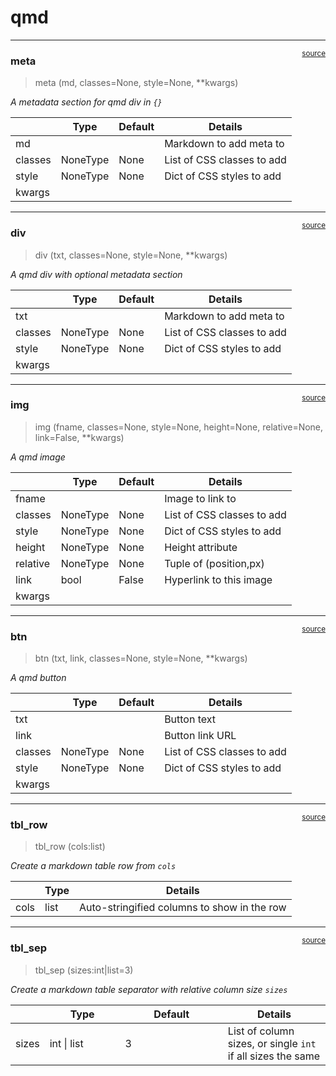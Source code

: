 # qmd


<!-- WARNING: THIS FILE WAS AUTOGENERATED! DO NOT EDIT! -->

------------------------------------------------------------------------

<a href="https://github.com/fastai/nbdev/blob/master/nbdev/qmd.py#L16"
target="_blank" style="float:right; font-size:smaller">source</a>

### meta

>  meta (md, classes=None, style=None, **kwargs)

*A metadata section for qmd div in `{}`*

<table>
<thead>
<tr>
<th></th>
<th><strong>Type</strong></th>
<th><strong>Default</strong></th>
<th><strong>Details</strong></th>
</tr>
</thead>
<tbody>
<tr>
<td>md</td>
<td></td>
<td></td>
<td>Markdown to add meta to</td>
</tr>
<tr>
<td>classes</td>
<td>NoneType</td>
<td>None</td>
<td>List of CSS classes to add</td>
</tr>
<tr>
<td>style</td>
<td>NoneType</td>
<td>None</td>
<td>Dict of CSS styles to add</td>
</tr>
<tr>
<td>kwargs</td>
<td></td>
<td></td>
<td></td>
</tr>
</tbody>
</table>

------------------------------------------------------------------------

<a href="https://github.com/fastai/nbdev/blob/master/nbdev/qmd.py#L31"
target="_blank" style="float:right; font-size:smaller">source</a>

### div

>  div (txt, classes=None, style=None, **kwargs)

*A qmd div with optional metadata section*

<table>
<thead>
<tr>
<th></th>
<th><strong>Type</strong></th>
<th><strong>Default</strong></th>
<th><strong>Details</strong></th>
</tr>
</thead>
<tbody>
<tr>
<td>txt</td>
<td></td>
<td></td>
<td>Markdown to add meta to</td>
</tr>
<tr>
<td>classes</td>
<td>NoneType</td>
<td>None</td>
<td>List of CSS classes to add</td>
</tr>
<tr>
<td>style</td>
<td>NoneType</td>
<td>None</td>
<td>Dict of CSS styles to add</td>
</tr>
<tr>
<td>kwargs</td>
<td></td>
<td></td>
<td></td>
</tr>
</tbody>
</table>

------------------------------------------------------------------------

<a href="https://github.com/fastai/nbdev/blob/master/nbdev/qmd.py#L39"
target="_blank" style="float:right; font-size:smaller">source</a>

### img

>  img (fname, classes=None, style=None, height=None, relative=None,
>           link=False, **kwargs)

*A qmd image*

<table>
<thead>
<tr>
<th></th>
<th><strong>Type</strong></th>
<th><strong>Default</strong></th>
<th><strong>Details</strong></th>
</tr>
</thead>
<tbody>
<tr>
<td>fname</td>
<td></td>
<td></td>
<td>Image to link to</td>
</tr>
<tr>
<td>classes</td>
<td>NoneType</td>
<td>None</td>
<td>List of CSS classes to add</td>
</tr>
<tr>
<td>style</td>
<td>NoneType</td>
<td>None</td>
<td>Dict of CSS styles to add</td>
</tr>
<tr>
<td>height</td>
<td>NoneType</td>
<td>None</td>
<td>Height attribute</td>
</tr>
<tr>
<td>relative</td>
<td>NoneType</td>
<td>None</td>
<td>Tuple of (position,px)</td>
</tr>
<tr>
<td>link</td>
<td>bool</td>
<td>False</td>
<td>Hyperlink to this image</td>
</tr>
<tr>
<td>kwargs</td>
<td></td>
<td></td>
<td></td>
</tr>
</tbody>
</table>

------------------------------------------------------------------------

<a href="https://github.com/fastai/nbdev/blob/master/nbdev/qmd.py#L57"
target="_blank" style="float:right; font-size:smaller">source</a>

### btn

>  btn (txt, link, classes=None, style=None, **kwargs)

*A qmd button*

<table>
<thead>
<tr>
<th></th>
<th><strong>Type</strong></th>
<th><strong>Default</strong></th>
<th><strong>Details</strong></th>
</tr>
</thead>
<tbody>
<tr>
<td>txt</td>
<td></td>
<td></td>
<td>Button text</td>
</tr>
<tr>
<td>link</td>
<td></td>
<td></td>
<td>Button link URL</td>
</tr>
<tr>
<td>classes</td>
<td>NoneType</td>
<td>None</td>
<td>List of CSS classes to add</td>
</tr>
<tr>
<td>style</td>
<td>NoneType</td>
<td>None</td>
<td>Dict of CSS styles to add</td>
</tr>
<tr>
<td>kwargs</td>
<td></td>
<td></td>
<td></td>
</tr>
</tbody>
</table>

------------------------------------------------------------------------

<a href="https://github.com/fastai/nbdev/blob/master/nbdev/qmd.py#L66"
target="_blank" style="float:right; font-size:smaller">source</a>

### tbl_row

>  tbl_row (cols:list)

*Create a markdown table row from `cols`*

<table>
<thead>
<tr>
<th></th>
<th><strong>Type</strong></th>
<th><strong>Details</strong></th>
</tr>
</thead>
<tbody>
<tr>
<td>cols</td>
<td>list</td>
<td>Auto-stringified columns to show in the row</td>
</tr>
</tbody>
</table>

------------------------------------------------------------------------

<a href="https://github.com/fastai/nbdev/blob/master/nbdev/qmd.py#L72"
target="_blank" style="float:right; font-size:smaller">source</a>

### tbl_sep

>  tbl_sep (sizes:int|list=3)

*Create a markdown table separator with relative column size `sizes`*

<table>
<colgroup>
<col style="width: 6%" />
<col style="width: 25%" />
<col style="width: 34%" />
<col style="width: 34%" />
</colgroup>
<thead>
<tr>
<th></th>
<th><strong>Type</strong></th>
<th><strong>Default</strong></th>
<th><strong>Details</strong></th>
</tr>
</thead>
<tbody>
<tr>
<td>sizes</td>
<td>int | list</td>
<td>3</td>
<td>List of column sizes, or single <code>int</code> if all sizes the
same</td>
</tr>
</tbody>
</table>
